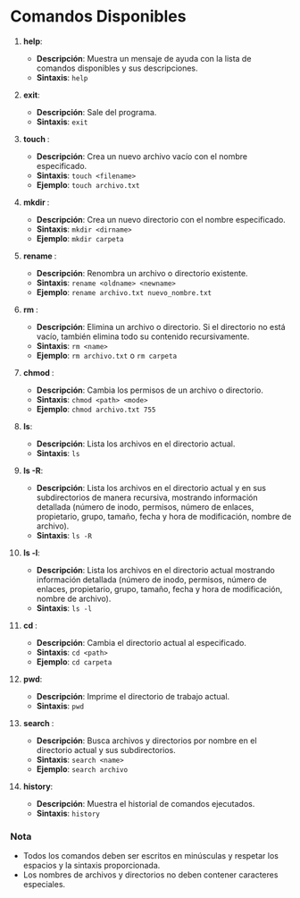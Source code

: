 
# Comandos Disponibles

1. **help**:
   - **Descripción**: Muestra un mensaje de ayuda con la lista de comandos disponibles y sus descripciones.
   - **Sintaxis**: `help`

2. **exit**:
   - **Descripción**: Sale del programa.
   - **Sintaxis**: `exit`

3. **touch <filename>**:
   - **Descripción**: Crea un nuevo archivo vacío con el nombre especificado.
   - **Sintaxis**: `touch <filename>`
   - **Ejemplo**: `touch archivo.txt`

4. **mkdir <dirname>**:
   - **Descripción**: Crea un nuevo directorio con el nombre especificado.
   - **Sintaxis**: `mkdir <dirname>`
   - **Ejemplo**: `mkdir carpeta`

5. **rename <oldname> <newname>**:
   - **Descripción**: Renombra un archivo o directorio existente.
   - **Sintaxis**: `rename <oldname> <newname>`
   - **Ejemplo**: `rename archivo.txt nuevo_nombre.txt`

6. **rm <name>**:
   - **Descripción**: Elimina un archivo o directorio. Si el directorio no está vacío, también elimina todo su contenido recursivamente.
   - **Sintaxis**: `rm <name>`
   - **Ejemplo**: `rm archivo.txt` o `rm carpeta`

7. **chmod <path> <mode>**:
   - **Descripción**: Cambia los permisos de un archivo o directorio.
   - **Sintaxis**: `chmod <path> <mode>`
   - **Ejemplo**: `chmod archivo.txt 755`

8. **ls**:
   - **Descripción**: Lista los archivos en el directorio actual.
   - **Sintaxis**: `ls`

9. **ls -R**:
   - **Descripción**: Lista los archivos en el directorio actual y en sus subdirectorios de manera recursiva, mostrando información detallada (número de inodo, permisos, número de enlaces, propietario, grupo, tamaño, fecha y hora de modificación, nombre de archivo).
   - **Sintaxis**: `ls -R`

10. **ls -l**:
    - **Descripción**: Lista los archivos en el directorio actual mostrando información detallada (número de inodo, permisos, número de enlaces, propietario, grupo, tamaño, fecha y hora de modificación, nombre de archivo).
    - **Sintaxis**: `ls -l`

11. **cd <path>**:
    - **Descripción**: Cambia el directorio actual al especificado.
    - **Sintaxis**: `cd <path>`
    - **Ejemplo**: `cd carpeta`

12. **pwd**:
    - **Descripción**: Imprime el directorio de trabajo actual.
    - **Sintaxis**: `pwd`

13. **search <name>**:
    - **Descripción**: Busca archivos y directorios por nombre en el directorio actual y sus subdirectorios.
    - **Sintaxis**: `search <name>`
    - **Ejemplo**: `search archivo`

14. **history**:
    - **Descripción**: Muestra el historial de comandos ejecutados.
    - **Sintaxis**: `history`

### Nota
- Todos los comandos deben ser escritos en minúsculas y respetar los espacios y la sintaxis proporcionada.
- Los nombres de archivos y directorios no deben contener caracteres especiales.
